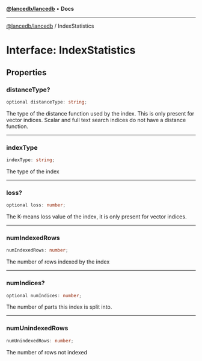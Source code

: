 [**@lancedb/lancedb**](../README.md) • **Docs**

***

[@lancedb/lancedb](../globals.md) / IndexStatistics

# Interface: IndexStatistics

## Properties

### distanceType?

```ts
optional distanceType: string;
```

The type of the distance function used by the index. This is only
present for vector indices. Scalar and full text search indices do
not have a distance function.

***

### indexType

```ts
indexType: string;
```

The type of the index

***

### loss?

```ts
optional loss: number;
```

The K-means loss value of the index,
it is only present for vector indices.

***

### numIndexedRows

```ts
numIndexedRows: number;
```

The number of rows indexed by the index

***

### numIndices?

```ts
optional numIndices: number;
```

The number of parts this index is split into.

***

### numUnindexedRows

```ts
numUnindexedRows: number;
```

The number of rows not indexed

